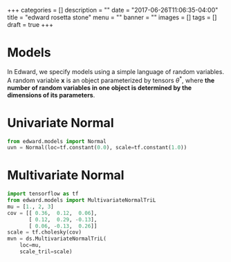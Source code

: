 +++
categories = []
description = ""
date = "2017-06-26T11:06:35-04:00"
title = "edward rosetta stone"
menu = ""
banner = ""
images = []
tags = []
draft = true
+++

# Models

In Edward, we specify models using a simple language of random variables.
A random variable $\mathbf{x}$ is an object parameterized by tensors $\theta^\ast$,
where __the number of random variables in one object is determined by the dimensions
of its parameters__.

# Univariate Normal

```python
from edward.models import Normal
uvn = Normal(loc=tf.constant(0.0), scale=tf.constant(1.0))
```

# Multivariate Normal

```python
import tensorflow as tf
from edward.models import MultivariateNormalTriL
mu = [1., 2, 3]
cov = [[ 0.36,  0.12,  0.06],
       [ 0.12,  0.29, -0.13],
       [ 0.06, -0.13,  0.26]]
scale = tf.cholesky(cov)
mvn = ds.MultivariateNormalTriL(
    loc=mu,
    scale_tril=scale)
```

